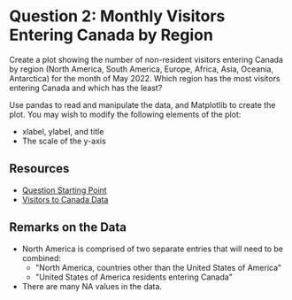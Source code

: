 # Question 2: Monthly Visitors Entering Canada by Region

Create a plot showing the number of non-resident visitors entering Canada by region (North America, South America, Europe, Africa, Asia, Oceania, Antarctica) for the month of May 2022. Which region has the most visitors entering Canada and which has the least?

Use pandas to read and manipulate the data, and Matplotlib to create the plot. You may wish to modify the following elements of the plot:

- xlabel, ylabel, and title
- The scale of the y-axis

## Resources

- [Question Starting Point](canada_visitors_by_region.py)
- [Visitors to Canada Data](../../data/Canada_visitors.csv)

## Remarks on the Data

- North America is comprised of two separate entries that will need to be combined:
  - "North America, countries other than the United States of America"
  - "United States of America residents entering Canada"
- There are many NA values in the data.
